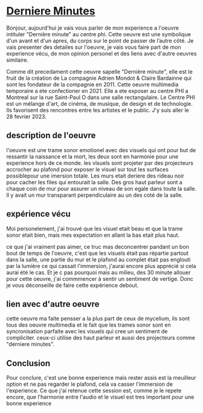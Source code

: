 # [Derniere Minutes](https://phi.ca/fr/evenements/derniere-minute/)

Bonjour, aujourd'hui je vais vous parler de mon experience a l'oeuvre intituler "Dernière minute" au centre phi. Cette oeuvre est une symbolique d'un avant et d'un apres, du corps sur le point de passer de l’autre côté. Je vais presenter des detailes sur l'oeuvre, je vais vous faire part de mon experience vécu, de mon opinion personel et des liens avec d'autre oeuvres similaire.

Comme dit precedament cette oeuvre sapelle "Dernière minute", elle est le fruit de la création de La compagnie Adrien Mondot & Claire Bardainne qui sont les fondateur de la compagnie en 2011. Cette oeuvre multimedia temporaire a ete confectioner en 2021. Elle a ete exposer au centre PHI a Montreal sur la rue Saint-Paul O dans une salle rectangulaire. Le Centre PHI est un mélange d'art, de cinéma, de musique, de design et de technologie. Ils favorisent des rencontres entre les artistes et le public. J'y suis aller le 28 fevrier 2023.
 
## description de l'oeuvre

l'oeuvre est une trame sonor emotionel avec des visuels qui ont pour but de ressantir la naissance et la mort,  les deux sont en harmonie pour une experience hors de ce monde. les visuels sont projeter par des projecteurs accrocher au plafond pour exposer le visuel sur tout les surfaces possiblepour une imersion totale. Les murs etait deriere des rideau noir pour cacher les files qui entourait la salle. Des gros haut parleur sont a chaque coin de mur pour assurer un niveau de son egale dans toute la salle. Il y avait un mur transparant perpendiculaire au un des coté de la salle.

## expérience vécu

Moi personelement, j'ai trouvé que les visuel etait beau et que la trame sonor etait bien, mais mes expectation en allant la bas etait plus haut.


ce que j'ai vraiment pas aimer, ce truc mas deconcentrer pandant un bon bout de temps de l'oeuvre, c'est que les visuels était pas répartie partout dans la salle, une partie du mur et le plafond au complet était pas englouti par la lumière ce qui cassait l'immersion, j'aurai encore plus apprécié si cela aurai été le cas. Et je c pas pourquoi mais au milieu, des 30 minute allouer pour cette oeuvre, j'ai commmencer à sentir un sentiment de vertige. Donc je vous déconseille de faire cette expérience debout.

## lien avec d'autre oeuvre

cette oeuvre ma faite pensser a la plus part de ceux de mycelium, ils sont tous des oeuvre multimedia et le fait que les trames sonor sont en syncronisation parfaite avec les visuels qui cree un sentiment de compliciter. ceux-ci utilise des haut parleur et aussi des projecteurs comme "derniere minutes".

## Conclusion

Pour conclure, c'est une bonne experience mais rester assis est la meuilleur option et ne pas regarder le plafond, cela va casser l'immersion de l'experience.
Ce que j'ai retenue cette session est, comme je le repete encore, que l'harmonie entre l'audio et le visuel est tres important pour une bonne experience 
